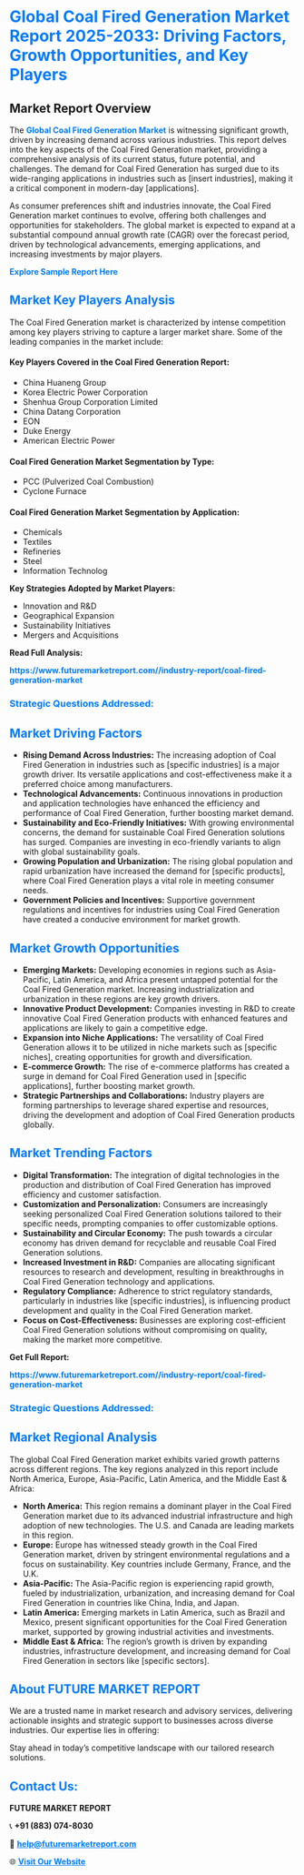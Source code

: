 <h1 style="color: #007BFF;">Global Coal Fired Generation Market Report 2025-2033: Driving Factors, Growth Opportunities, and Key Players</h1>

<section id="overview">
<h2>Market Report Overview</h2>
<p>The <a href="https://www.futuremarketreport.com//industry-report/coal-fired-generation-market" style="color: #007BFF; text-decoration: none;"><strong>Global Coal Fired Generation Market</strong></a> is witnessing significant growth, driven by increasing demand across various industries. This report delves into the key aspects of the Coal Fired Generation market, providing a comprehensive analysis of its current status, future potential, and challenges. The demand for Coal Fired Generation has surged due to its wide-ranging applications in industries such as [insert industries], making it a critical component in modern-day [applications].</p>
<p>As consumer preferences shift and industries innovate, the Coal Fired Generation market continues to evolve, offering both challenges and opportunities for stakeholders. The global market is expected to expand at a substantial compound annual growth rate (CAGR) over the forecast period, driven by technological advancements, emerging applications, and increasing investments by major players.</p>
</section>

<section id="overview">
<p><a href="https://www.futuremarketreport.com//request-sample/reportId=64250" style="color: #007BFF; text-decoration: none;"><strong>Explore Sample Report Here</strong></a></p>
</section>

<section id="key-players">
<h2 style="color: #007BFF;">Market Key Players Analysis</h2>
<p>The Coal Fired Generation market is characterized by intense competition among key players striving to capture a larger market share. Some of the leading companies in the market include:</p>
<h4>Key Players Covered in the Coal Fired Generation Report:</h4>
<ul><li>China Huaneng Group</li><li>Korea Electric Power Corporation</li><li>Shenhua Group Corporation Limited</li><li>China Datang Corporation</li><li>EON</li><li>Duke Energy</li><li>American Electric Power</li></ul>
<h4>Coal Fired Generation Market Segmentation by Type:</h4>
<ul><li>PCC (Pulverized Coal Combustion)</li><li>Cyclone Furnace</li></ul>

<h4>Coal Fired Generation Market Segmentation by Application:</h4>
<ul><li>Chemicals</li><li>Textiles</li><li>Refineries</li><li>Steel</li><li>Information Technolog</li></ul>
<p><strong>Key Strategies Adopted by Market Players:</strong></p>
<ul>
<li>Innovation and R&D</li>
<li>Geographical Expansion</li>
<li>Sustainability Initiatives</li>
<li>Mergers and Acquisitions</li>
</ul>
</section>

<section>
<p><strong>Read Full Analysis: </strong></p><a href="https://www.futuremarketreport.com//industry-report/coal-fired-generation-market" style="color: #007BFF; text-decoration: none;"><strong>https://www.futuremarketreport.com//industry-report/coal-fired-generation-market</strong></a>
<h3 style="color: #007BFF;">Strategic Questions Addressed:</h3>
</section>

<section id="driving-factors">
<h2 style="color: #007BFF;">Market Driving Factors</h2>
<ul>
<li><strong>Rising Demand Across Industries:</strong> The increasing adoption of Coal Fired Generation in industries such as [specific industries] is a major growth driver. Its versatile applications and cost-effectiveness make it a preferred choice among manufacturers.</li>
<li><strong>Technological Advancements:</strong> Continuous innovations in production and application technologies have enhanced the efficiency and performance of Coal Fired Generation, further boosting market demand.</li>
<li><strong>Sustainability and Eco-Friendly Initiatives:</strong> With growing environmental concerns, the demand for sustainable Coal Fired Generation solutions has surged. Companies are investing in eco-friendly variants to align with global sustainability goals.</li>
<li><strong>Growing Population and Urbanization:</strong> The rising global population and rapid urbanization have increased the demand for [specific products], where Coal Fired Generation plays a vital role in meeting consumer needs.</li>
<li><strong>Government Policies and Incentives:</strong> Supportive government regulations and incentives for industries using Coal Fired Generation have created a conducive environment for market growth.</li>
</ul>
</section>

<section id="growth-opportunities">
<h2 style="color: #007BFF;">Market Growth Opportunities</h2>
<ul>
<li><strong>Emerging Markets:</strong> Developing economies in regions such as Asia-Pacific, Latin America, and Africa present untapped potential for the Coal Fired Generation market. Increasing industrialization and urbanization in these regions are key growth drivers.</li>
<li><strong>Innovative Product Development:</strong> Companies investing in R&D to create innovative Coal Fired Generation products with enhanced features and applications are likely to gain a competitive edge.</li>
<li><strong>Expansion into Niche Applications:</strong> The versatility of Coal Fired Generation allows it to be utilized in niche markets such as [specific niches], creating opportunities for growth and diversification.</li>
<li><strong>E-commerce Growth:</strong> The rise of e-commerce platforms has created a surge in demand for Coal Fired Generation used in [specific applications], further boosting market growth.</li>
<li><strong>Strategic Partnerships and Collaborations:</strong> Industry players are forming partnerships to leverage shared expertise and resources, driving the development and adoption of Coal Fired Generation products globally.</li>
</ul>
</section>

<section id="trending-factors">
<h2 style="color: #007BFF;">Market Trending Factors</h2>
<ul>
<li><strong>Digital Transformation:</strong> The integration of digital technologies in the production and distribution of Coal Fired Generation has improved efficiency and customer satisfaction.</li>
<li><strong>Customization and Personalization:</strong> Consumers are increasingly seeking personalized Coal Fired Generation solutions tailored to their specific needs, prompting companies to offer customizable options.</li>
<li><strong>Sustainability and Circular Economy:</strong> The push towards a circular economy has driven demand for recyclable and reusable Coal Fired Generation solutions.</li>
<li><strong>Increased Investment in R&D:</strong> Companies are allocating significant resources to research and development, resulting in breakthroughs in Coal Fired Generation technology and applications.</li>
<li><strong>Regulatory Compliance:</strong> Adherence to strict regulatory standards, particularly in industries like [specific industries], is influencing product development and quality in the Coal Fired Generation market.</li>
<li><strong>Focus on Cost-Effectiveness:</strong> Businesses are exploring cost-efficient Coal Fired Generation solutions without compromising on quality, making the market more competitive.</li>
</ul>
</section>

<section>
<p><strong>Get Full Report: </strong></p><a href="https://www.futuremarketreport.com//industry-report/coal-fired-generation-market" style="color: #007BFF; text-decoration: none;"><strong>https://www.futuremarketreport.com//industry-report/coal-fired-generation-market</strong></a>
<h3 style="color: #007BFF;">Strategic Questions Addressed:</h3>
</section>


<section id="regional-analysis">
<h2 style="color: #007BFF;">Market Regional Analysis</h2>
<p>The global Coal Fired Generation market exhibits varied growth patterns across different regions. The key regions analyzed in this report include North America, Europe, Asia-Pacific, Latin America, and the Middle East & Africa:</p>
<ul>
<li><strong>North America:</strong> This region remains a dominant player in the Coal Fired Generation market due to its advanced industrial infrastructure and high adoption of new technologies. The U.S. and Canada are leading markets in this region.</li>
<li><strong>Europe:</strong> Europe has witnessed steady growth in the Coal Fired Generation market, driven by stringent environmental regulations and a focus on sustainability. Key countries include Germany, France, and the U.K.</li>
<li><strong>Asia-Pacific:</strong> The Asia-Pacific region is experiencing rapid growth, fueled by industrialization, urbanization, and increasing demand for Coal Fired Generation in countries like China, India, and Japan.</li>
<li><strong>Latin America:</strong> Emerging markets in Latin America, such as Brazil and Mexico, present significant opportunities for the Coal Fired Generation market, supported by growing industrial activities and investments.</li>
<li><strong>Middle East & Africa:</strong> The region’s growth is driven by expanding industries, infrastructure development, and increasing demand for Coal Fired Generation in sectors like [specific sectors].</li>
</ul>
</section>

<footer>
<h2 style="color: #007BFF;">About FUTURE MARKET REPORT</h2>
<p>We are a trusted name in market research and advisory services, delivering actionable insights and strategic support to businesses across diverse industries. Our expertise lies in offering:</p>

<p>Stay ahead in today’s competitive landscape with our tailored research solutions.</p>

<h2 style="color: #007BFF;">Contact Us:</h2>
<p><strong>FUTURE MARKET REPORT</strong></p>
<p>📞 <strong>+91 (883) 074-8030</strong></p>
<p>📧 <strong><a href="mailto:help@futuremarketreport.com" style="color: #007BFF;">help@futuremarketreport.com</a></strong></p>
<p>🌐 <strong><a href="https://www.futuremarketreport.com/" style="color: #007BFF;">Visit Our Website</a></strong></p>
</footer>